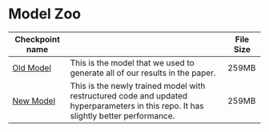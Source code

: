 # Model Zoo

<!-- We provide the CascadePSP model that has been trained in merged dataset that contains MSRA-10K, DUT-OMRON, ECSSD, and FSS-1000. -->

Checkpoint name       |  |  File Size | 
----------------------| -----------------|  --------- |
 [Old Model](https://hkustconnect-my.sharepoint.com/:u:/g/personal/jchungaa_connect_ust_hk/EYJksLkRZm1Gkfs31va4szUB-RkMH2aefLgFRFJegO3oKw?e=1qP2CZ) | This is the model that we used to generate all of our results in the paper. | 259MB |
[New Model](https://hkustconnect-my.sharepoint.com/:u:/g/personal/jchungaa_connect_ust_hk/EW7CBmiBK9RJlmORaEpXRg4B4gZ0GtU3L6K64oFdD-GKWw?e=q0Tg5p) | This is the newly trained model with restructured code and updated hyperparameters in this repo. It has slightly better performance. | 259MB |